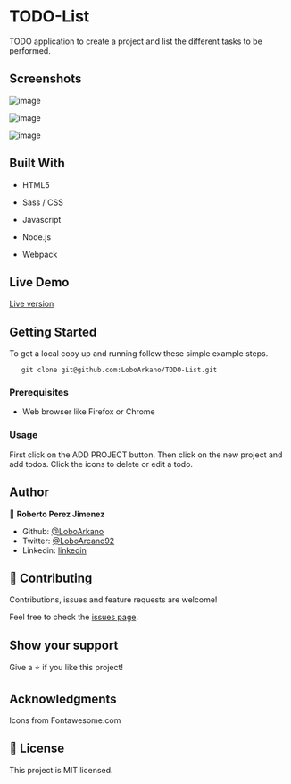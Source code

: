 # TODO-List
TODO application to create a project and list the different tasks to be performed.

## Screenshots

![image](https://user-images.githubusercontent.com/33432289/92984311-e7c13400-f46e-11ea-97d8-e3296d2b9b48.png)

![image](https://user-images.githubusercontent.com/33432289/92984249-839e7000-f46e-11ea-8894-aaf810904aa4.png)

![image](https://user-images.githubusercontent.com/33432289/92984287-c8c2a200-f46e-11ea-8c66-65afb1e1a5e8.png)

## Built With

- HTML5

- Sass / CSS

- Javascript

- Node.js

- Webpack

## Live Demo

[Live version](https://todo-list-roberto.netlify.app/)

## Getting Started

To get a local copy up and running follow these simple example steps.
```
   git clone git@github.com:LoboArkano/TODO-List.git
```

### Prerequisites

- Web browser like Firefox or Chrome

### Usage

First click on the ADD PROJECT button. Then click on the new project and add todos.
Click the icons to delete or edit a todo.

## Author

👤 **Roberto Perez Jimenez**

- Github: [@LoboArkano](https://github.com/LoboArkano)
- Twitter: [@LoboArcano92](https://twitter.com/LoboArcano92)
- Linkedin: [linkedin](https://www.linkedin.com/in/jose-roberto-perez-jimenez/)

## 🤝 Contributing

Contributions, issues and feature requests are welcome!

Feel free to check the [issues page](https://github.com/LoboArkano/TODO-List/issues).

## Show your support

Give a ⭐️ if you like this project!

## Acknowledgments

Icons from Fontawesome.com

## 📝 License

This project is MIT licensed.
